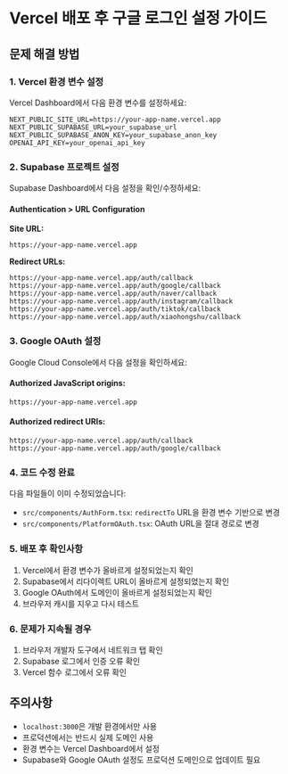 # Vercel 배포 후 구글 로그인 설정 가이드

## 문제 해결 방법

### 1. Vercel 환경 변수 설정

Vercel Dashboard에서 다음 환경 변수를 설정하세요:

```
NEXT_PUBLIC_SITE_URL=https://your-app-name.vercel.app
NEXT_PUBLIC_SUPABASE_URL=your_supabase_url
NEXT_PUBLIC_SUPABASE_ANON_KEY=your_supabase_anon_key
OPENAI_API_KEY=your_openai_api_key
```

### 2. Supabase 프로젝트 설정

Supabase Dashboard에서 다음 설정을 확인/수정하세요:

#### Authentication > URL Configuration

**Site URL:**
```
https://your-app-name.vercel.app
```

**Redirect URLs:**
```
https://your-app-name.vercel.app/auth/callback
https://your-app-name.vercel.app/auth/google/callback
https://your-app-name.vercel.app/auth/naver/callback
https://your-app-name.vercel.app/auth/instagram/callback
https://your-app-name.vercel.app/auth/tiktok/callback
https://your-app-name.vercel.app/auth/xiaohongshu/callback
```

### 3. Google OAuth 설정

Google Cloud Console에서 다음 설정을 확인하세요:

#### Authorized JavaScript origins:
```
https://your-app-name.vercel.app
```

#### Authorized redirect URIs:
```
https://your-app-name.vercel.app/auth/callback
https://your-app-name.vercel.app/auth/google/callback
```

### 4. 코드 수정 완료

다음 파일들이 이미 수정되었습니다:

- `src/components/AuthForm.tsx`: `redirectTo` URL을 환경 변수 기반으로 변경
- `src/components/PlatformOAuth.tsx`: OAuth URL을 절대 경로로 변경

### 5. 배포 후 확인사항

1. Vercel에서 환경 변수가 올바르게 설정되었는지 확인
2. Supabase에서 리다이렉트 URL이 올바르게 설정되었는지 확인
3. Google OAuth에서 도메인이 올바르게 설정되었는지 확인
4. 브라우저 캐시를 지우고 다시 테스트

### 6. 문제가 지속될 경우

1. 브라우저 개발자 도구에서 네트워크 탭 확인
2. Supabase 로그에서 인증 오류 확인
3. Vercel 함수 로그에서 오류 확인

## 주의사항

- `localhost:3000`은 개발 환경에서만 사용
- 프로덕션에서는 반드시 실제 도메인 사용
- 환경 변수는 Vercel Dashboard에서 설정
- Supabase와 Google OAuth 설정도 프로덕션 도메인으로 업데이트 필요
